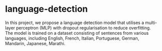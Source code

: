 # language-detection
In this project, we propose a language detection model that utilises a multi-layer perceptron (MLP) with dropout regularisation to reduce overfitting. The model is trained on a dataset consisting of sentences from various languages, including English, French, Italian, Portuguese, German, Mandarin, Japanese, Marathi.
